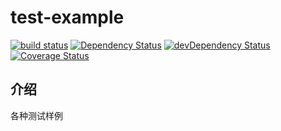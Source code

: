 # test-example

[![build status][travis-image]][travis-url]
[![Dependency Status][david-image]][david-url]
[![devDependency Status][david-dev-image]][david-dev-url]
[![Coverage Status][coveralls-image]][coveralls-url]

[travis-image]: https://travis-ci.org/jackhutu/test-example.svg?branch=master
[travis-url]: https://travis-ci.org/jackhutu/test-example

[david-image]: https://david-dm.org/jackhutu/test-example.svg
[david-url]: https://david-dm.org/jackhutu/test-example

[david-dev-image]: https://david-dm.org/jackhutu/test-example/dev-status.svg
[david-dev-url]: https://david-dm.org/jackhutu/test-example#info=devDependencies

[coveralls-image]: https://coveralls.io/repos/jackhutu/test-example/badge.svg?branch=master&service=github
[coveralls-url]: https://coveralls.io/github/jackhutu/test-example?branch=master

## 介绍
各种测试样例	
